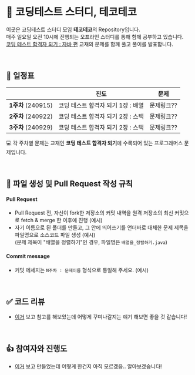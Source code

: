 # 💯 코딩테스트 스터디, 테코테코
이곳은 코딩테스트 스터디 모임 **테코테코**의 Repository입니다. <br>
매주 일요일 오전 10시에 진행되는 오프라인 스터디를 통해 함께 공부하고 있습니다. <br>
[코딩 테스트 합격자 되기 : 자바 편](https://product.kyobobook.co.kr/detail/S000212576322) 교재의 문제를 함께 풀고 풀이를 발표합니다. <br>

<br>


## 📅 일정표

|          |          진도                |  문제  |
| -------- | --------------------------- | ----- |
| **1주차** (240915) | 코딩 테스트 합격자 되기 1장 : 배열 | 문제링크?? |
| **2주차** (240922) | 코딩 테스트 합격자 되기 2장 : 스택 | 문제링크?? |
| **3주차** (240929) | 코딩 테스트 합격자 되기 2장 : 스택 | 문제링크?? |

💻 각 주차별 문제는 교재인 **코딩 테스트 합격자 되기**에 수록되어 있는 프로그래머스 문제입니다.

<br>

## 🧲 파일 생성 및 Pull Request 작성 규칙

#### Pull Request
* Pull Request 전, 자신이 fork한 저장소의 커밋 내역을 원격 저장소의 최신 커밋으로 fetch & merge 한 이후에 진행 (예시)
* 자기 이름으로 된 폴더를 만들고, 그 안에 띄어쓰기를 언더바로 대체한 문제 제목을 파일명으로 소스코드 파일 생성 (예시) <br> 
  (문제 제목이 "배열을 정렬하기"인 경우, 파일명은 `배열을_정렬하기.java`)

#### Commit message
* 커밋 메세지는 `N주차 : 문제이름` 형식으로 통일해 주세요. (예시)

<br>

## ✅ 코드 리뷰
* [이거](https://github.com/ellynhan/challenge100-codingtest-study?tab=readme-ov-file#-%EC%B0%B8%EC%97%AC%EC%9E%90%EC%99%80-%EC%A7%84%ED%96%89%EB%8F%84) 보고 참고를 해보았는데 어떻게 꾸며나갈지는 얘기 해보면 좋을 것 같습니다!

<br>

## 👍 참여자와 진행도
* [이거](https://github.com/ellynhan/challenge100-codingtest-study?tab=readme-ov-file#-%EC%B0%B8%EC%97%AC%EC%9E%90%EC%99%80-%EC%A7%84%ED%96%89%EB%8F%84) 보고 만들었는데 어떻게 한건지 아직 모르겠음.. 알아보겠습니다!

